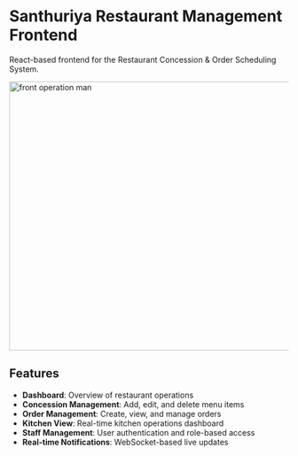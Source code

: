 # Santhuriya Restaurant Management Frontend

React-based frontend for the Restaurant Concession & Order Scheduling System.

<img width="741" height="486" alt="front operation man" src="https://github.com/user-attachments/assets/540b0544-09bc-42fa-a954-081d773ed487" />

## Features

- **Dashboard**: Overview of restaurant operations
- **Concession Management**: Add, edit, and delete menu items
- **Order Management**: Create, view, and manage orders
- **Kitchen View**: Real-time kitchen operations dashboard
- **Staff Management**: User authentication and role-based access
- **Real-time Notifications**: WebSocket-based live updates
